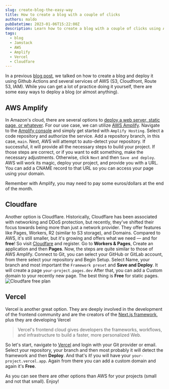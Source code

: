 ```yaml
---
slug: create-blog-the-easy-way
title: How to create a blog with a couple of clicks
authors: maldo
pubDatetime: 2023-01-06T15:22:00Z
description: Learn how to create a blog with a couple of clicks using AWS Amplify or Cloudflare.
tags:
  - blog
  - Jamstack
  - AWS
  - Amplify
  - Vercel
  - Cloudfare
---
```


In a previous [blog post](../2023-01-05-create-blog-hard-way/index.md), we talked on how to create a blog and deploy it using Github Actions and several services of AWS (S3, Cloudfront, Route 53, IAM). While you can get a lot of practice doing it yourself, there are some easy ways to deploy a blog (or almost anything).

<!-- truncate -->

## AWS Amplify

In Amazon's cloud, there are several options to [deploy a web server, static page, or whatever](https://aws.amazon.com/websites/).
For our use case, we can utilize [AWS Amplify](https://aws.amazon.com/amplify/). Navigate to the [Amplify console](https://eu-west-1.console.aws.amazon.com/amplify/home?region=eu-west-1#/) and simply get started with `Amplify Hosting`. Select a code repository and authorize the service. Add a repository branch, in this case, `main`. Next, AWS will attempt to auto-detect your repository. If successful, it will provide all the necessary steps to build your project. If those steps are correct, or if you want to edit something, make the necessary adjustments. Otherwise, click `Next` and then `Save and deploy`. AWS will work its magic, deploy your project, and provide you with a URL.
You can add a CNAME record to that URL so you can access your page using your domain.

Remember with Amplify, you may need to pay some euros/dollars at the end of the month.

## Cloudfare

Another option is Cloudflare. Historically, Cloudflare has been associated with networking and DDoS protection, but recently, they've shifted their focus towards being more than just a network provider. They offer features like Pages, Workers, R2 (similar to S3 storage), and Domains. Compared to AWS, it's still smaller, but it's growing and offers what we need — and for **free**!
So visit [Cloudfare](https://www.cloudflare.com/) and register. Go to **Workers & Pages**, Create an application and then **Pages**. Now, the steps are quite similar to those of AWS Amplify. Connect to Git, you can select your GitHub or GitLab account, from there select your repository and Begin Setup.
Select Name, your branch and most important the `Framework preset` and **Save and Deploy**. It will create a page `your-project.pages.dev`
After that, you can add a Custom domain to your recently new page. The best thing is **Free** for static pages.
![Cloudfare free plan](@/assets/images/cloudfare-free-plan.png)

## Vercel

Vercel is another great option. They are deeply involved in the development of the frontend community and are the creators of the [Next.js framework](https://nextjs.org/), plus they are developing Vercel

> Vercel's frontend cloud gives developers the frameworks, workflows, and infrastructure to build a faster, more personalized Web.

So let's start, navigate to [Vercel](https://vercel.com) and login with your Git provider or email. Select your repository, your branch and then most probably it will detect the framework and then **Deploy**. And that's it! you will have your `your-project.vercel.app`. Again from there you can add a custom domain and again it's **Free**.

As you can see there are other options than AWS for your projects (small and not that small). Enjoy!

